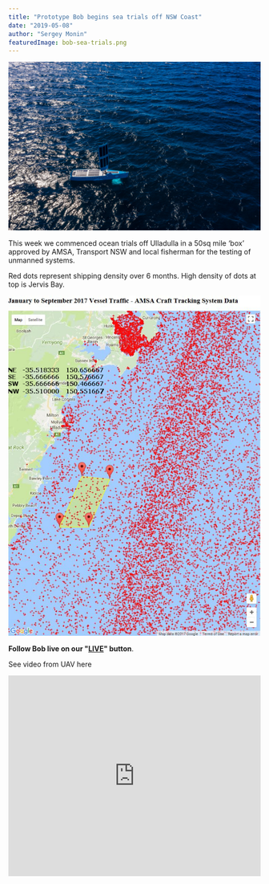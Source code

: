 ```yaml
---
title: "Prototype Bob begins sea trials off NSW Coast"
date: "2019-05-08"
author: "Sergey Monin"
featuredImage: bob-sea-trials.png
---
```


![“Bob” off Ulladulla in ‘sail only’ mode – photo from a UAV.](./bob-sea-trials.png)

This week we commenced ocean trials off Ulladulla in a 50sq mile ‘box’ approved by AMSA, Transport NSW and local fisherman for the testing of unmanned systems.
 
Red dots represent shipping density over 6 months. High density of dots at top is Jervis Bay.

![NSW Coast map](./map.png)

**Follow Bob live on our "[LIVE](/live)" button**.

See video from UAV here

<iframe width="100%" height="400" src="https://www.youtube.com/embed/LKxAiK_zVss" frameborder="0" allow="accelerometer; autoplay; encrypted-media; gyroscope; picture-in-picture" allowfullscreen></iframe>

